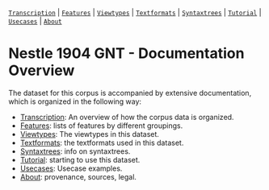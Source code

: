<a name="start"></a>
[`Transcription`](transcription.md#start) | [`Features`](features/README.md#start) | [`Viewtypes`](viewtypes.md#start) | [`Textformats`](textformats.md#start) | [`Syntaxtrees`](syntaxtrees.md#start) | [`Tutorial`](../tutorial/README.md#start) | [`Usecases`](usecases/README.md#start) | [`About`](about.md#start)

# Nestle 1904 GNT - Documentation Overview

The dataset for this corpus is accompanied by extensive documentation, which is organized in the following way:

* [Transcription](transcription.md#start): An overview of how the corpus data is organized.
* [Features](features/README.md#start): lists of features by different groupings.
* [Viewtypes](viewtypes.md#start): The viewtypes in this dataset.
* [Textformats](textformats.md#start): the textformats used in this dataset.
* [Syntaxtrees](syntaxtrees.md#start): info on syntaxtrees.
* [Tutorial](../tutorial/README.md#start): starting to use this dataset.
* [Usecases](usecases/README.md#start): Usecase examples. 
* [About](about.md#start): provenance, sources, legal.
